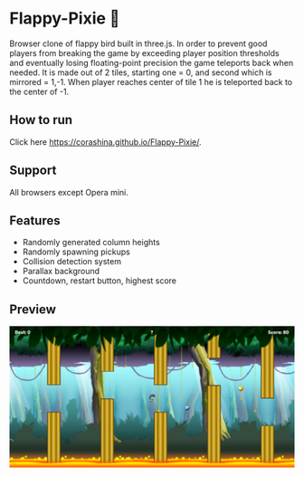 # Flappy-Pixie 🐤
Browser clone of flappy bird built in three.js. In order to prevent good players from breaking the game by exceeding player position thresholds and eventually losing floating-point precision the game teleports back when needed. It is made out of 2 tiles, starting one = 0, and second which is mirrored = 1,-1. When player reaches center of tile 1 he is teleported back to the center of -1.
## How to run
Click here https://corashina.github.io/Flappy-Pixie/.
## Support
All browsers except Opera mini.
## Features
 - Randomly generated column heights
 - Randomly spawning pickups
 - Collision detection system
 - Parallax background
 - Countdown, restart button, highest score
 ## Preview
 ![alt text](https://raw.githubusercontent.com/Tomasz-Zielinski/Flappy-Pixie/master/assets/preview.png)
